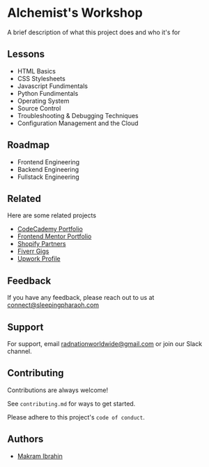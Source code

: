 
# Alchemist's Workshop

A brief description of what this project does and who it's for


## Lessons 

- HTML Basics
- CSS Stylesheets
- Javascript Fundimentals
- Python Fundimentals
- Operating System
- Source Control
- Troubleshooting & Debugging Techniques
- Configuration Management and the Cloud


## Roadmap

- Frontend Engineering
- Backend Engineering
- Fullstack Engineering


## Related

Here are some related projects

- [CodeCademy Portfolio](https://github.com/matiassingers/awesome-readme)
- [Frontend Mentor Portfolio]()
- [Shopify Partners]()
- [Fiverr Gigs]()
- [Upwork Profile]()


## Feedback

If you have any feedback, please reach out to us at connect@sleepingpharaoh.com


## Support

For support, email radnationworldwide@gmail.com or join our Slack channel.


## Contributing

Contributions are always welcome!

See `contributing.md` for ways to get started.

Please adhere to this project's `code of conduct`.


## Authors

- [Makram Ibrahin](https://github.com/pharaohmak)


